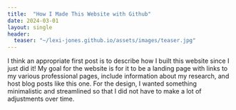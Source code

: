 ```yaml
---
title:  "How I Made This Website with Github"
date: 2024-03-01
layout: single
header:
  teaser: "~/lexi-jones.github.io/assets/images/teaser.jpg"
---
```


I think an appropriate first post is to describe how I built this website since I just did it! My goal for the website is for it to be a landing page with links to my various professional pages, include information about my research, and host blog posts like this one. For the design, I wanted something minimalistic and streamlined so that I did not have to make a lot of adjustments over time. 